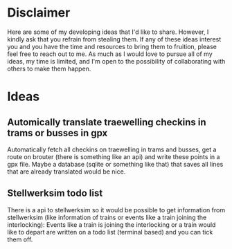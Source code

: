 # Disclaimer
Here are some of my developing ideas that I'd like to share. However, I kindly ask that you refrain from stealing them. If any of these ideas interest you and you have the time and resources to bring them to fruition, please feel free to reach out to me. As much as I would love to pursue all of my ideas, my time is limited, and I'm open to the possibility of collaborating with others to make them happen.

# Ideas
## Automically translate traewelling checkins in trams or busses in gpx
Automatically fetch all checkins on traewelling in trams and busses, get a route on brouter (there is something like an api) and write these points in a gpx file. Maybe a database (sqlite or something like that) that saves all lines that are already translated would be nice.

## Stellwerksim todo list
There is a api to stellwerksim so it would be possible to get information from stellwerksim (like information of trains or events like a train joining the interlocking): Events like a train is joining the interlocking or a train would like to depart are written on a todo list (terminal based) and you can tick them off.
